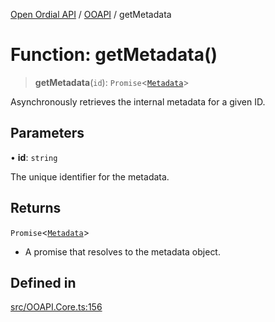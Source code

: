 [Open Ordial API](../../README.md) / [OOAPI](../README.md) / getMetadata

# Function: getMetadata()

> **getMetadata**(`id`): `Promise`\<[`Metadata`](../namespaces/OOMD/interfaces/Metadata.md)\>

Asynchronously retrieves the internal metadata for a given ID.

## Parameters

• **id**: `string`

The unique identifier for the metadata.

## Returns

`Promise`\<[`Metadata`](../namespaces/OOMD/interfaces/Metadata.md)\>

- A promise that resolves to the metadata object.

## Defined in

[src/OOAPI.Core.ts:156](https://github.com/open-ordinal/open-ordinal-api/blob/e5d3b68402ab6ae1542219b48b6d5e3ee2104984/src/OOAPI.Core.ts#L156)
